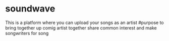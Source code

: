 # soundwave
This is a platform where you can upload your songs as an artist
#purpose
to bring together up comig artist together 
share common interest and make songwriters for song
